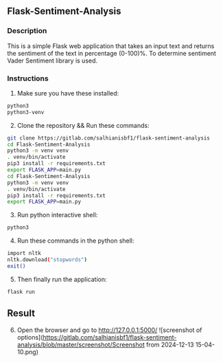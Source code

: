 ## Flask-Sentiment-Analysis

### Description
This is a simple Flask web application that takes an input text and returns the sentiment of the text in percentage (0-100)%. To determine sentiment Vader Sentiment library is used.

### Instructions
1. Make sure you have these installed:
```bash
python3
python3-venv
```

2. Clone the repository && Run these commands:
```bash
git clone https://gitlab.com/salhianisbf1/flask-sentiment-analysis
cd Flask-Sentiment-Analysis
python3 -m venv venv
. venv/bin/activate
pip3 install -r requirements.txt
export FLASK_APP=main.py
cd Flask-Sentiment-Analysis
python3 -m venv venv
. venv/bin/activate
pip3 install -r requirements.txt
export FLASK_APP=main.py
```
3. Run python interactive shell:
```bash
python3
```

4. Run these commands in the python shell:
```bash
import nltk
nltk.download("stopwords")
exit()
```

5. Then finally run the application:
```bash
flask run
```

## Result
6. Open the browser and go to http://127.0.0.1:5000/
![screenshot of options](https://gitlab.com/salhianisbf1/flask-sentiment-analysis/blob/master/screenshot/Screenshot from 2024-12-13 15-04-10.png)
